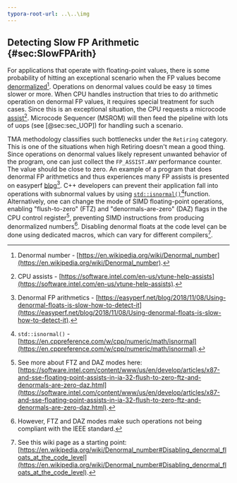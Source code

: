 ```yaml
---
typora-root-url: ..\..\img
---
```


## Detecting Slow FP Arithmetic {#sec:SlowFPArith}

For applications that operate with floating-point values, there is some probability of hitting an exceptional scenario when the FP values become [denormalized](https://en.wikipedia.org/wiki/Denormal_number)[^1]. Operations on denormal values could be easy `10` times slower or more. When CPU handles instruction that tries to do arithmetic operation on denormal FP values, it requires special treatment for such cases. Since this is an exceptional situation, the CPU requests a microcode [assist](https://software.intel.com/en-us/vtune-help-assists)[^10]. Microcode Sequencer (MSROM) will then feed the pipeline with lots of uops (see [@sec:sec_UOP]) for handling such a scenario.

TMA methodology classifies such bottlenecks under the `Retiring` category. This is one of the situations when high Retiring doesn't mean a good thing. Since operations on denormal values likely represent unwanted behavior of the program, one can just collect the `FP_ASSIST.ANY` performance counter. The value should be close to zero. An example of a program that does denormal FP arithmetics and thus experiences many FP assists is presented on easyperf [blog](https://easyperf.net/blog/2018/11/08/Using-denormal-floats-is-slow-how-to-detect-it)[^2]. C++ developers can prevent their application fall into operations with subnormal values by using [`std::isnormal()`](https://en.cppreference.com/w/cpp/numeric/math/isnormal)[^3]function. Alternatively, one can change the mode of SIMD floating-point operations, enabling "flush-to-zero" (FTZ) and "denormals-are-zero" (DAZ) flags in the CPU control register[^5], preventing SIMD instructions from producing denormalized numbers[^4]. Disabling denormal floats at the code level can be done using dedicated macros, which can vary for different compilers[^6].

[^1]: Denormal number - [https://en.wikipedia.org/wiki/Denormal_number](https://en.wikipedia.org/wiki/Denormal_number).
[^2]: Denormal FP arithmetics - [https://easyperf.net/blog/2018/11/08/Using-denormal-floats-is-slow-how-to-detect-it](https://easyperf.net/blog/2018/11/08/Using-denormal-floats-is-slow-how-to-detect-it).
[^3]: `std::isnormal()` - [https://en.cppreference.com/w/cpp/numeric/math/isnormal](https://en.cppreference.com/w/cpp/numeric/math/isnormal).
[^4]: However, FTZ and DAZ modes make such operations not being compliant with the IEEE standard.
[^5]: See more about FTZ and DAZ modes here: [https://software.intel.com/content/www/us/en/develop/articles/x87-and-sse-floating-point-assists-in-ia-32-flush-to-zero-ftz-and-denormals-are-zero-daz.html](https://software.intel.com/content/www/us/en/develop/articles/x87-and-sse-floating-point-assists-in-ia-32-flush-to-zero-ftz-and-denormals-are-zero-daz.html).
[^6]: See this wiki page as a starting point: [https://en.wikipedia.org/wiki/Denormal_number#Disabling_denormal_floats_at_the_code_level](https://en.wikipedia.org/wiki/Denormal_number#Disabling_denormal_floats_at_the_code_level).
[^10]: CPU assists - [https://software.intel.com/en-us/vtune-help-assists](https://software.intel.com/en-us/vtune-help-assists).
